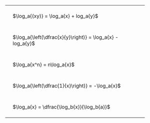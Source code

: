 ---
---

<style type="text/css">
#T_3e515 th.col_heading {
  text-align: left;
  font-size: 1em;
}
#T_3e515 td {
  text-align: left;
  font-size: 1em;
  padding: 1.5em;
}
#T_3e515_row0_col0, #T_3e515_row1_col0, #T_3e515_row2_col0, #T_3e515_row3_col0, #T_3e515_row4_col0 {
  width: 400px;
  white-space: pre-wrap;
}
</style>
<table id="T_3e515">
  <thead>
  </thead>
  <tbody>
    <tr>
      <td id="T_3e515_row0_col0" class="data row0 col0" >$\log_a{(xy)} = \log_a{x} + log_a{y}$</td>
    </tr>
    <tr>
      <td id="T_3e515_row1_col0" class="data row1 col0" >$\log_a{\left(\dfrac{x}{y}\right)} = \log_a{x} - log_a{y}$</td>
    </tr>
    <tr>
      <td id="T_3e515_row2_col0" class="data row2 col0" >$\log_a{x^n} = n\log_a{x}$</td>
    </tr>
    <tr>
      <td id="T_3e515_row3_col0" class="data row3 col0" >$\log_a{\left(\dfrac{1}{x}\right)} = -\log_a{x}$</td>
    </tr>
    <tr>
      <td id="T_3e515_row4_col0" class="data row4 col0" >$\log_a{x} = \dfrac{\log_b{x}}{\log_b{a}}$</td>
    </tr>
  </tbody>
</table>
